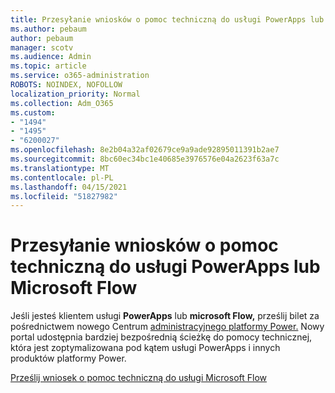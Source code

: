 ```yaml
---
title: Przesyłanie wniosków o pomoc techniczną do usługi PowerApps lub Microsoft Flow
ms.author: pebaum
author: pebaum
manager: scotv
ms.audience: Admin
ms.topic: article
ms.service: o365-administration
ROBOTS: NOINDEX, NOFOLLOW
localization_priority: Normal
ms.collection: Adm_O365
ms.custom:
- "1494"
- "1495"
- "6200027"
ms.openlocfilehash: 8e2b04a32af02679ce9a9ade92895011391b2ae7
ms.sourcegitcommit: 8bc60ec34bc1e40685e3976576e04a2623f63a7c
ms.translationtype: MT
ms.contentlocale: pl-PL
ms.lasthandoff: 04/15/2021
ms.locfileid: "51827982"
---
```

# <a name="submit-powerapps-or-microsoft-flow-support-requests"></a>Przesyłanie wniosków o pomoc techniczną do usługi PowerApps lub Microsoft Flow

Jeśli jesteś klientem usługi **PowerApps** lub **microsoft Flow,** prześlij bilet za pośrednictwem nowego Centrum [administracyjnego platformy Power.](https://admin.powerplatform.microsoft.com/support?newTicket&product=15819) Nowy portal udostępnia bardziej bezpośrednią ścieżkę do pomocy technicznej, która jest zoptymalizowana pod kątem usługi PowerApps i innych produktów platformy Power.

[Prześlij wniosek o pomoc techniczną do usługi Microsoft Flow](https://admin.powerplatform.microsoft.com/support?newTicket&product=Flow)
